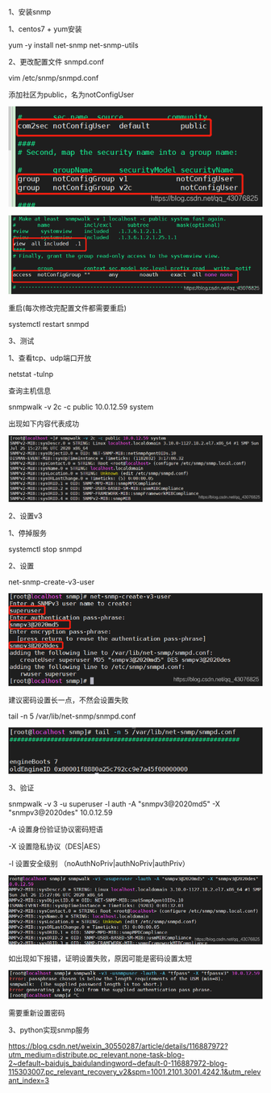 1、安装snmp

1、centos7 + yum安装

yum -y install net-snmp net-snmp-utils

2、更改配置文件 snmpd.conf

vim /etc/snmp/snmpd.conf

添加社区为public，名为notConfigUser

![image-20230224105754549](../../Image/image-20230224105754549.png)

![image-20230224105823129](../../Image/image-20230224105823129.png)

重启(每次修改完配置文件都需要重启)

systemctl restart snmpd

3、测试

1、查看tcp、udp端口开放

netstat -tulnp

查询主机信息

snmpwalk -v 2c -c public 10.0.12.59 system

出现如下内容代表成功

![image-20230224105939960](../../Image/image-20230224105939960.png)

2、设置v3

1、停掉服务

systemctl stop snmpd

2、设置

net-snmp-create-v3-user

![image-20230224175709808](../../Image/image-20230224175709808.png)

建议密码设置长一点，不然会设置失败

tail -n 5 /var/lib/net-snmp/snmpd.conf

![image-20230224175743507](../../Image/image-20230224175743507.png)

3、验证

snmpwalk -v 3 -u superuser -l auth -A "snmpv3@2020md5" -X "snmpv3@2020des" 10.0.12.59

-A 设置身份验证协议密码短语

-X 设置隐私协议（DES|AES）

-l 设置安全级别 （noAuthNoPriv|authNoPriv|authPriv）

![image-20230224180238082](../../Image/image-20230224180238082.png)

如出现如下报错，证明设置失败，原因可能是密码设置太短

![image-20230224180253098](../../Image/image-20230224180253098.png)

需要重新设置密码

3、python实现snmp服务

https://blog.csdn.net/weixin_30550287/article/details/116887972?utm_medium=distribute.pc_relevant.none-task-blog-2~default~baidujs_baidulandingword~default-0-116887972-blog-115303007.pc_relevant_recovery_v2&spm=1001.2101.3001.4242.1&utm_relevant_index=3